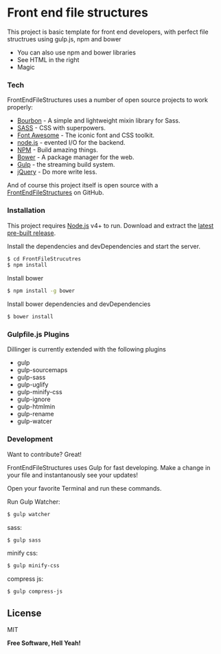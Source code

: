 # Front end file structures

This project is basic template for front end developers, with perfect file structrues using gulp.js, npm and bower

  - You can also use npm and bower libraries 
  - See HTML in the right
  - Magic


### Tech

FrontEndFileStructures uses a number of open source projects to work properly:

* [Bourbon](https://www.google.com) - A simple and lightweight mixin library for Sass.
* [SASS](http://sass-lang.com/) - CSS with superpowers.
* [Font Awesome](http://fontawesome.io/) - The iconic font and CSS toolkit.
* [node.js](https://nodejs.org/en/) - evented I/O for the backend.
* [NPM](https://www.npmjs.com/) - Build amazing things.
* [Bower](https://bower.io/) - A package manager for the web.
* [Gulp](http://gulpjs.com/) - the streaming build system.
* [jQuery](https://jquery.com/) - Do more write less.

And of course this project itself is open source with a [FrontEndFileStructures](https://github.com/valeri879/FrontFileStrucutres)
 on GitHub.

### Installation

This project requires [Node.js](https://nodejs.org/) v4+ to run.
Download and extract the [latest pre-built release](https://github.com/valeri879/FrontFileStrucutres/archive/master.zip).

Install the dependencies and devDependencies and start the server.

```sh
$ cd FrontFileStrucutres
$ npm install
```

Install bower

```sh
$ npm install -g bower
```
Install bower dependencies and devDependencies
```sh
$ bower install
```
### Gulpfile.js Plugins

Dillinger is currently extended with the following plugins

* gulp
* gulp-sourcemaps
* gulp-sass
* gulp-uglify
* gulp-minify-css
* gulp-ignore
* gulp-htmlmin
* gulp-rename
* gulp-watcer

### Development

Want to contribute? Great!

FrontEndFileStructures uses Gulp for fast developing.
Make a change in your file and instantanously see your updates!

Open your favorite Terminal and run these commands.

Run Gulp Watcher:
```sh
$ gulp watcher
```

sass:
```sh
$ gulp sass
```

minify css:
```sh
$ gulp minify-css
```

compress js:
```sh
$ gulp compress-js
```


License
----

MIT


**Free Software, Hell Yeah!**
